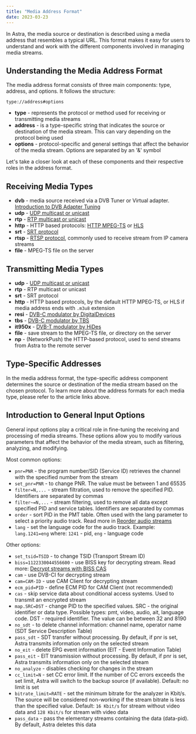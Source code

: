 ```yaml
---
title: "Media Address Format"
date: 2023-03-23
---
```


In Astra, the media source or destination is described using a media address that resembles a typical URL. This format makes it easy for users to understand and work with the different components involved in managing media streams.

## Understanding the Media Address Format

The media address format consists of three main components: type, address, and options. It follows the structure:

```
type://address#options
```

- **type** - represents the protocol or method used for receiving or transmitting media streams
- **address** - is a type-specific string that indicates the source or destination of the media stream. This can vary depending on the protocol being used
- **options** - protocol-specific and general settings that affect the behavior of the media stream. Options are separated by an '&' symbol

Let's take a closer look at each of these components and their respective roles in the address format.

## Receiving Media Types

- **dvb** - media source received via a DVB Tuner or Virtual adapter. [Introduction to DVB Adapter Tuning](/astra/receiving/dvb/intro)
- **udp** - [UDP multicast or unicast](/astra/receiving/ip/udp)
- **rtp** - [RTP multicast or unicast](/astra/receiving/ip/udp)
- **http** - HTTP based protocols: [HTTP MPEG-TS](/astra/receiving/ip/http) or [HLS](/astra/receiving/ip/hls)
- **srt** - [SRT protocol](/astra/receiving/ip/srt)
- **rtsp** - [RTSP protocol](/astra/receiving/ip/rtsp), commonly used to receive stream from IP camera streams
- **file** - MPEG-TS file on the server

## Transmitting Media Types

- **udp** - [UDP multicast or unicast](/astra/delivery/broadcasting/udp)
- **rtp** - RTP multicast or unicast
- **srt** - SRT protocol
- **http** - HTTP based protocols, by the default HTTP MPEG-TS, or HLS if media address ends with `.m3u8` extension
- **resi** - [DVB-C modulator by DigitalDevices](/astra/delivery/hardware/resi-dvb-c-modulator)
- **tbs** - [DVB-C modulator by TBS](/astra/delivery/hardware/tbs-dvb-c-modulator)
- **it950x** - [DVB-T modulator by HiDes](/astra/delivery/hardware/hides-dvb-t-modulator)
- **file** - save stream to the MPEG-TS file, or directory on the server
- **np** - (NetworkPush) the HTTP-based protocol, used to send streams from Astra to the remote server

## Type-Specific Addresses

In the media address format, the type-specific address component determines the source or destination of the media stream based on the chosen protocol. To learn more about the address formats for each media type, please refer to the article links above.

## Introduction to General Input Options

General input options play a critical role in fine-tuning the receiving and processing of media streams. These options allow you to modify various parameters that affect the behavior of the media stream, such as filtering, analyzing, and modifying.

Most common options:

- `pnr=PNR` - the program number/SID (Service ID) retrieves the channel with the specified number from the stream
- `set_pnr=PNR` - to change PNR. The value must be between 1 and 65535
- `filter=N,...` - stream filtration, used to remove the specified PID. Identifiers are separated by commas
- `filter~=N,...` - stream filtering, used to remove all data except specified PID and service tables. Identifiers are separated by commas
- `order` - sort PID in the PMT table. Often used with the lang parameter to select a priority audio track. Read more in [Reorder audio streams](/astra/processing/utilities/order)
- `lang` - set the language code for the audio track. Example: `lang.1241=eng` where: `1241` - pid, `eng` - language code

Other options:

- `set_tsid=TSID` - to change TSID (Transport Stream ID)
- `biss=1122330044556600` - use BISS key for decrypting stream. Read more: [Decrypt streams with BISS CAS](/astra/processing/cas/decrypt-biss)
- `cam` - use DVB-CI for decrypting stream
- `cam=CAM-ID` - use CAM Client for decrypting stream
- `ecm_pid=PID` - define ECM PID for CAM Client (not recommended)
- `cas` - skip service data about conditional access systems. Used to transmit an encrypted stream
- `map.SRC=DST` - change PID to the specified values. SRC - the original identifier or data type. Possible types: pmt, video, audio, ait, language code. DST - required identifier. The value can be between 32 and 8190
- `no_sdt` - to delete channel information: channel name, operator name (SDT Service Description Table)
- `pass_sdt` - SDT transfer without processing. By default, if pnr is set, Astra transmits information only on the selected stream
- `no_eit` - delete EPG event information (EIT - Event Information Table)
- `pass_eit` - EIT transmission without processing. By default, if pnr is set, Astra transmits information only on the selected stream
- `no_analyze` - disables checking for changes in the stream
- `cc_limit=N` - set CC error limit. If the number of CC errors exceeds the set limit, Astra will switch to the backup source (if available). Default: no limit is set
- `bitrate_limit=RATE` - set the minimum bitrate for the analyzer in Kbit/s. The source will be considered non-working if the stream bitrate is less than the specified value. Default: `16 Kbit/s` for stream without video data and `128 Kbit/s` for stream with video data
- `pass_data` - pass the elementary streams containing the data (data-pid). By default, Astra deletes this data
